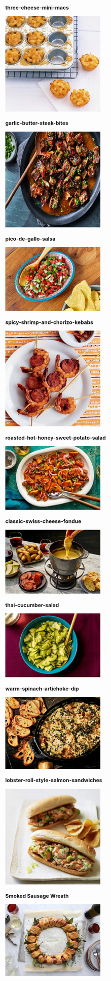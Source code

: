 ### three-cheese-mini-macs
<a href="https://www.foodandwine.com/recipes/three-cheese-mini-macs"><img src="/images/HD-fw200712_r_threecheesemac-da35d69d1bc14140a3f577bf1062203d.jpg" width="300" height="300"></a>
### garlic-butter-steak-bites
<a href="https://www.foodandwine.com/recipes/garlic-butter-steak-bites"><img src="/images/garlic-butter-steak-bites-FT-RECIPE0221-8dbce15a089d4fbeac3c6935507d2d4f.jpg" width="300" height="300"></a>
### pico-de-gallo-salsa
<a href="https://www.foodandwine.com/recipes/aspen-2004-pico-de-gallo-salsa"><img src="/images/Pico-De-Gallo-Salsa-FT-RECIPE0123-24f792d3c48440fc9bfc82cead2f7725.webp" width="300"></a>
### spicy-shrimp-and-chorizo-kebabs
<a href="https://www.foodandwine.com/recipes/spicy-shrimp-and-chorizo-kebabs"><img src="/images/fw200506_xl_shrimpchorizo-2000-0b86428bc3f140b69b8cf2de04dffd67.webp" width="300"></a>
### roasted-hot-honey-sweet-potato-salad
<a href="https://www.foodandwine.com/recipes/roasted-hot-honey-sweet-potato-salad"><img src="/images/Roasted-Hot-Honey-Pecan-Sweet-Potato-Salad-FT-RECIPE0522-9f3e59fe10554563bc092e5c48a35296.webp" width="300"></a>
### classic-swiss-cheese-fondue
<a href="https://www.foodandwine.com/recipes/classic-swiss-cheese-fondue"><img src="/images/classic-swiss-cheese-fondue-FT-RECIPE0422-35e22a24bcb24899840568271197377b.webp" width="300"></a>
### thai-cucumber-salad
<a href="https://www.foodandwine.com/recipes/thai-cucumber-salad"><img src="/images/Thai-Cucumber-Salad-FT-RECIPE1222-429cdf6816f44893b4ecf95fbe764601.webp" width="300"></a>
### warm-spinach-artichoke-dip
<a href="https://www.foodandwine.com/recipes/warm-spinach-artichoke-dip"><img src="/images/warm-spinach-artichoke-dip-FT-RECIPE1219-1386f6ea2bbe4a508413371c55ba7f93.webp" width="300"></a>
### lobster-roll-style-salmon-sandwiches
<a href="https://www.foodandwine.com/recipes/lobster-roll-style-salmon-sandwiches"><img src="/images\201212-xl-lobster-roll-style-salmon-sandwiches-2000-78048e9c8a254d09b054f96f1c5bb787.jpg" width="300"></a>
### Smoked Sausage Wreath
<a href="https://www.foodandwine.com/recipes/smoked-sausage-wreath"><img src="/images/how-to-make-sausage-wreath-serve-whole-FT-BLOG1018-b985677407a74af4b9ba654a9bde6736.webp" width="300"></a>
